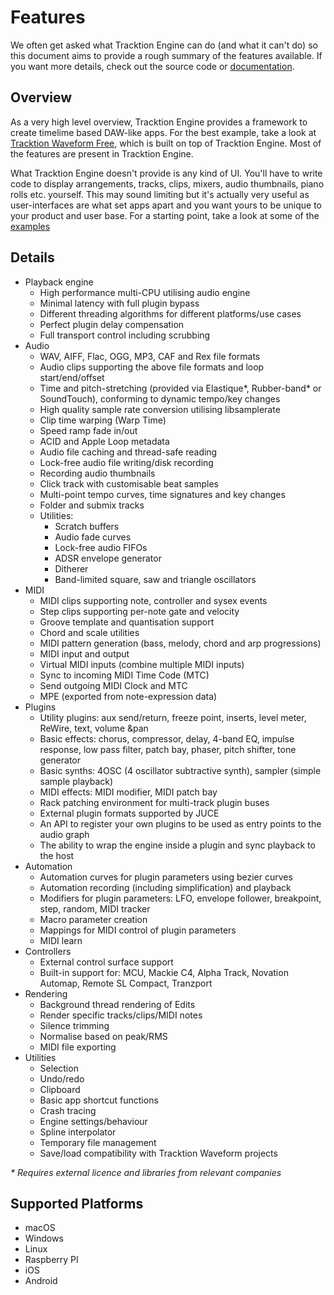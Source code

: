 # Features

We often get asked what Tracktion Engine can do (and what it can't do) so this document aims to provide a rough summary of the features available. If you want more details, check out the source code or [documentation](https://tracktion.github.io/tracktion_engine/modules.html).

## Overview
As a very high level overview, Tracktion Engine provides a framework to create timelime based DAW-like apps. For the best example, take a look at [Tracktion Waveform Free](https://www.tracktion.com/products/waveform-free), which is built on top of Tracktion Engine. Most of the features are present in Tracktion Engine.

What Tracktion Engine doesn't provide is any kind of UI. You'll have to write code to display arrangements, tracks, clips, mixers, audio thumbnails, piano rolls etc. yourself. This may sound limiting but it's actually very useful as user-interfaces are what set apps apart and you want yours to be unique to your product and user base. For a starting point, take a look at some of the [examples](examples)

## Details
- Playback engine
    - High performance multi-CPU utilising audio engine
    - Minimal latency with full plugin bypass
    - Different threading algorithms for different platforms/use cases
    - Perfect plugin delay compensation
    - Full transport control including scrubbing
- Audio
    - WAV, AIFF, Flac, OGG, MP3, CAF and Rex file formats
    - Audio clips supporting the above file formats and loop start/end/offset
    - Time and pitch-stretching (provided via Elastique*, Rubber-band* or SoundTouch), conforming to dynamic tempo/key changes
    - High quality sample rate conversion utilising libsamplerate
    - Clip time warping (Warp Time)
    - Speed ramp fade in/out
    - ACID and Apple Loop metadata
    - Audio file caching and thread-safe reading
    - Lock-free audio file writing/disk recording
    - Recording audio thumbnails
    - Click track with customisable beat samples
    - Multi-point tempo curves, time signatures and key changes
    - Folder and submix tracks
    - Utilities:
        - Scratch buffers
        - Audio fade curves
        - Lock-free audio FIFOs
        - ADSR envelope generator
        - Ditherer
        - Band-limited square, saw and triangle oscillators
- MIDI
    - MIDI clips supporting note, controller and sysex events
    - Step clips supporting per-note gate and velocity
    - Groove template and quantisation support
    - Chord and scale utilities
    - MIDI pattern generation (bass, melody, chord and arp progressions)
    - MIDI input and output
    - Virtual MIDI inputs (combine multiple MIDI inputs)
    - Sync to incoming MIDI Time Code (MTC)
    - Send outgoing MIDI Clock and MTC
    - MPE (exported from note-expression data)    
- Plugins
    - Utility plugins: aux send/return, freeze point, inserts, level meter, ReWire, text, volume &pan
    - Basic effects: chorus, compressor, delay, 4-band EQ, impulse response, low pass filter, patch bay, phaser, pitch shifter, tone generator
    - Basic synths: 4OSC (4 oscillator subtractive synth), sampler (simple sample playback)
    - MIDI effects: MIDI modifier, MIDI patch bay
    - Rack patching environment for multi-track plugin buses
    - External plugin formats supported by JUCE
    - An API to register your own plugins to be used as entry points to the audio graph
    - The ability to wrap the engine inside a plugin and sync playback to the host
- Automation
    - Automation curves for plugin parameters using bezier curves
    - Automation recording (including simplification) and playback
    - Modifiers for plugin parameters: LFO, envelope follower, breakpoint, step, random, MIDI tracker
    - Macro parameter creation
    - Mappings for MIDI control of plugin parameters
    - MIDI learn
- Controllers
    - External control surface support
    - Built-in support for: MCU, Mackie C4, Alpha Track, Novation Automap, Remote SL Compact, Tranzport
- Rendering
    - Background thread rendering of Edits
    - Render specific tracks/clips/MIDI notes
    - Silence trimming
    - Normalise based on peak/RMS
    - MIDI file exporting
- Utilities
    - Selection
    - Undo/redo
    - Clipboard
    - Basic app shortcut functions
    - Crash tracing
    - Engine settings/behaviour
    - Spline interpolator
    - Temporary file management
    - Save/load compatibility with Tracktion Waveform projects

*\* Requires external licence and libraries from relevant companies*

## Supported Platforms
- macOS
- Windows
- Linux
- Raspberry PI
- iOS
- Android
